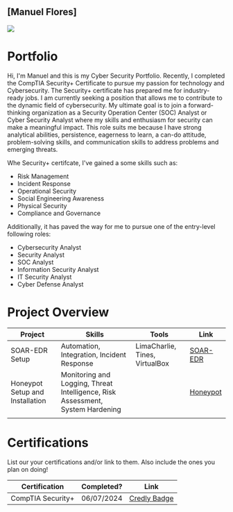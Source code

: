## [Manuel Flores] 

<a href="https://linkedin.com/in/manuelflores998"><img src="https://img.shields.io/badge/-LinkedIn-0072b1?&style=for-the-badge&logo=linkedin&logoColor=white" /></a>

# Portfolio

Hi, I'm Manuel and this is my Cyber Security Portfolio. Recently, I completed the CompTIA Security+ Certificate to pursue my passion for technology and Cybersecurity. The Security+ certificate has prepared me for industry-ready jobs. I am currently seeking a position that allows me to contribute to the dynamic field of cybersecurity. My ultimate goal is to join a forward-thinking organization as a Security Operation Center (SOC) Analyst or Cyber Security Analyst where my skills and enthusiasm for security can make a meaningful impact. This role suits me because I have strong analytical abilities, persistence, eagerness to learn, a can-do attitude, problem-solving skills, and communication skills to address problems and emerging threats.

Whe Security+ certifcate, I've gained a some skills such as: 

+ Risk Management 
+ Incident Response
+ Operational Security
+ Social Engineering Awareness
+ Physical Security 
+ Compliance and Governance

Additionally, it has paved the way for me to pursue one of the entry-level following roles:

+ Cybersecurity Analyst 
+ Security Analyst
+ SOC Analyst
+ Information Security Analyst
+ IT Security Analyst
+ Cyber Defense Analyst


# Project Overview 
|     Project     |                 Skills                |     Tools       |      Link       |
| --------------- | ------------------------------------- | --------------- | --------------- |
| SOAR-EDR Setup | Automation, Integration, Incident Response  | LimaCharlie, Tines, VirtualBox|  <a href="https://github.com/MannyFlrs/SOAR-EDR-Setup/tree/main">SOAR-EDR</a>   |
|  Honeypot Setup and Installation               |   Monitoring and Logging, Threat Intelligence, Risk Assessment, System Hardening                                    |                 |  <a href="https://github.com/MannyFlrs/Honeypot-Setup-and-Installation">Honeypot</a>               |
|                 |                                       |                 |                 |


# Certifications 
List our your certifications and/or link to them. Also include the ones you plan on doing!

|     Certification     |               Completed?               |     Link       |
| --------------------  | -------------------------------------- | ---------------| 
| CompTIA Security+     |                06/07/2024                |     [Credly Badge](https://www.credly.com/badges/a5827888-d7f0-425b-84bb-d2a846370ea1/public_url)        | 

